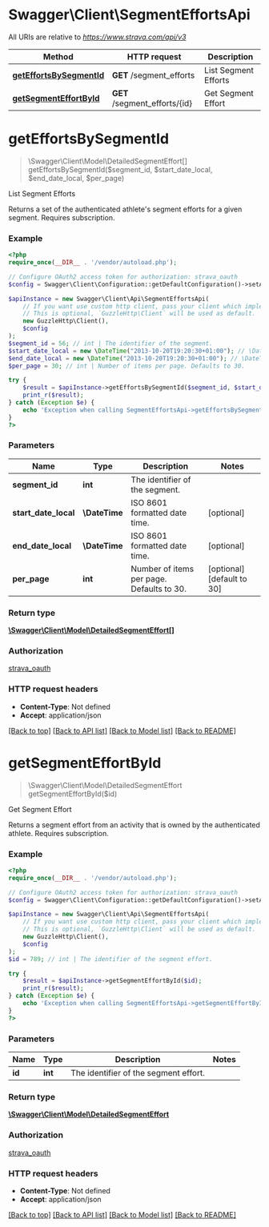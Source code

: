 # Swagger\Client\SegmentEffortsApi

All URIs are relative to *https://www.strava.com/api/v3*

Method | HTTP request | Description
------------- | ------------- | -------------
[**getEffortsBySegmentId**](SegmentEffortsApi.md#geteffortsbysegmentid) | **GET** /segment_efforts | List Segment Efforts
[**getSegmentEffortById**](SegmentEffortsApi.md#getsegmenteffortbyid) | **GET** /segment_efforts/{id} | Get Segment Effort

# **getEffortsBySegmentId**
> \Swagger\Client\Model\DetailedSegmentEffort[] getEffortsBySegmentId($segment_id, $start_date_local, $end_date_local, $per_page)

List Segment Efforts

Returns a set of the authenticated athlete's segment efforts for a given segment.  Requires subscription.

### Example
```php
<?php
require_once(__DIR__ . '/vendor/autoload.php');

// Configure OAuth2 access token for authorization: strava_oauth
$config = Swagger\Client\Configuration::getDefaultConfiguration()->setAccessToken('YOUR_ACCESS_TOKEN');

$apiInstance = new Swagger\Client\Api\SegmentEffortsApi(
    // If you want use custom http client, pass your client which implements `GuzzleHttp\ClientInterface`.
    // This is optional, `GuzzleHttp\Client` will be used as default.
    new GuzzleHttp\Client(),
    $config
);
$segment_id = 56; // int | The identifier of the segment.
$start_date_local = new \DateTime("2013-10-20T19:20:30+01:00"); // \DateTime | ISO 8601 formatted date time.
$end_date_local = new \DateTime("2013-10-20T19:20:30+01:00"); // \DateTime | ISO 8601 formatted date time.
$per_page = 30; // int | Number of items per page. Defaults to 30.

try {
    $result = $apiInstance->getEffortsBySegmentId($segment_id, $start_date_local, $end_date_local, $per_page);
    print_r($result);
} catch (Exception $e) {
    echo 'Exception when calling SegmentEffortsApi->getEffortsBySegmentId: ', $e->getMessage(), PHP_EOL;
}
?>
```

### Parameters

Name | Type | Description  | Notes
------------- | ------------- | ------------- | -------------
 **segment_id** | **int**| The identifier of the segment. |
 **start_date_local** | **\DateTime**| ISO 8601 formatted date time. | [optional]
 **end_date_local** | **\DateTime**| ISO 8601 formatted date time. | [optional]
 **per_page** | **int**| Number of items per page. Defaults to 30. | [optional] [default to 30]

### Return type

[**\Swagger\Client\Model\DetailedSegmentEffort[]**](../Model/DetailedSegmentEffort.md)

### Authorization

[strava_oauth](../../README.md#strava_oauth)

### HTTP request headers

 - **Content-Type**: Not defined
 - **Accept**: application/json

[[Back to top]](#) [[Back to API list]](../../README.md#documentation-for-api-endpoints) [[Back to Model list]](../../README.md#documentation-for-models) [[Back to README]](../../README.md)

# **getSegmentEffortById**
> \Swagger\Client\Model\DetailedSegmentEffort getSegmentEffortById($id)

Get Segment Effort

Returns a segment effort from an activity that is owned by the authenticated athlete. Requires subscription.

### Example
```php
<?php
require_once(__DIR__ . '/vendor/autoload.php');

// Configure OAuth2 access token for authorization: strava_oauth
$config = Swagger\Client\Configuration::getDefaultConfiguration()->setAccessToken('YOUR_ACCESS_TOKEN');

$apiInstance = new Swagger\Client\Api\SegmentEffortsApi(
    // If you want use custom http client, pass your client which implements `GuzzleHttp\ClientInterface`.
    // This is optional, `GuzzleHttp\Client` will be used as default.
    new GuzzleHttp\Client(),
    $config
);
$id = 789; // int | The identifier of the segment effort.

try {
    $result = $apiInstance->getSegmentEffortById($id);
    print_r($result);
} catch (Exception $e) {
    echo 'Exception when calling SegmentEffortsApi->getSegmentEffortById: ', $e->getMessage(), PHP_EOL;
}
?>
```

### Parameters

Name | Type | Description  | Notes
------------- | ------------- | ------------- | -------------
 **id** | **int**| The identifier of the segment effort. |

### Return type

[**\Swagger\Client\Model\DetailedSegmentEffort**](../Model/DetailedSegmentEffort.md)

### Authorization

[strava_oauth](../../README.md#strava_oauth)

### HTTP request headers

 - **Content-Type**: Not defined
 - **Accept**: application/json

[[Back to top]](#) [[Back to API list]](../../README.md#documentation-for-api-endpoints) [[Back to Model list]](../../README.md#documentation-for-models) [[Back to README]](../../README.md)

